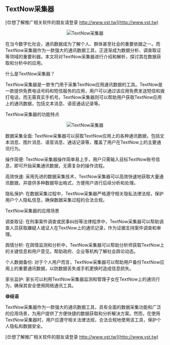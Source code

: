 ## **TextNow采集器**

[😍想了解推广相关软件的朋友请登录 http://www.vst.tw](http://www.vst.tw)

 <center><img src="https://vst.tw/MP4/tuiguang/png/2.png" alt="TextNow采集器"></center>

在当今数字化社会，通讯数据成为了解个人、群体甚至社会的重要依据之一。而TextNow采集器作为一款强大的通讯数据工具，正逐渐成为数据分析、调查取证等领域的重要利器。本文将对TextNow采集器进行介绍和解析，探讨其在数据获取和分析中的应用。

什么是TextNow采集器？

TextNow采集器是一款专门用于采集TextNow应用通讯数据的工具。TextNow是一款提供免费电话号码和短信服务的应用，用户可以通过该应用免费发送短信和拨打电话，而无需真实手机号。TextNow采集器则可以帮助用户获取TextNow应用上的通讯数据，包括文本消息、语音通话记录等。

TextNow采集器的功能特点

 <center><img src="https://vst.tw/MP4/tuiguang/png/1.png" alt="TextNow采集器"></center>

数据采集全面: TextNow采集器可以获取TextNow应用上的各种通讯数据，包括文本消息、图片消息、语音消息、通话记录等，覆盖了用户在TextNow上的主要通讯行为。

操作简便: TextNow采集器操作简单易上手，用户只需输入目标TextNow账号信息，即可开始采集通讯数据，无需复杂的操作流程。

高效快速: 采用先进的数据采集技术，TextNow采集器可以高效快速地获取大量通讯数据，并提供多种数据导出格式，方便用户进行后续分析和处理。

隐私保护: 在数据采集过程中，TextNow采集器严格遵守相关隐私法律法规，保护用户个人隐私信息，确保数据采集过程的合法合规。

TextNow采集器的应用场景

调查取证: 在刑事案件调查或民事纠纷等法律程序中，TextNow采集器可以帮助调查人员获取嫌疑人或证人在TextNow上的通讯记录，作为证据支持案件调查和审理。

舆情分析: 在舆情监测和分析中，TextNow采集器可以帮助分析师获取TextNow上的关键信息和用户意见，帮助政府、企业等机构了解社会舆论动态。

个人数据备份: 对于个人用户而言，TextNow采集器可以帮助用户备份TextNow应用上的重要通讯数据，以防数据丢失或手机更换时造成信息损失。

家长监护: 家长可以利用TextNow采集器监测和管理子女在TextNow上的通讯行为，确保其安全使用网络通讯工具。

**😄结语**

TextNow采集器作为一款强大的通讯数据工具，具有全面的数据采集功能和广泛的应用场景，为用户提供了方便快捷的数据获取和分析解决方案。然而，在使用TextNow采集器时，用户应遵守相关法律法规，合法合规地使用该工具，保护个人隐私和数据安全。

[😍想了解推广相关软件的朋友请登录 http://www.vst.tw](http://www.vst.tw)



